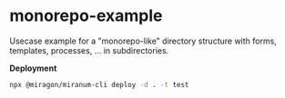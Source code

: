 # monorepo-example

Usecase example for a "monorepo-like" directory structure with forms, templates, processes, ... in subdirectories.

**Deployment**

```bash
npx @miragon/miranum-cli deploy -d . -t test
```
